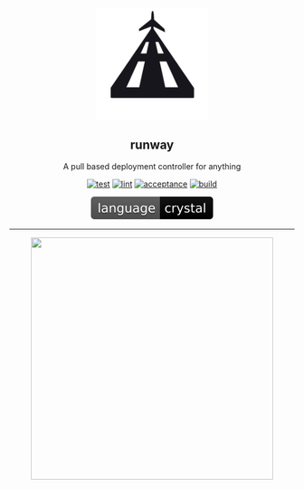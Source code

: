 <h2 align="center"><img src="docs/assets/logo.png" alt="logo" align="center" width="200px" /></h1>

<h2 align="center">runway</h1>
<p align="center">
  A pull based deployment controller for anything
</p>

<p align="center">
  <a href="https://github.com/runwayapp/runway/actions/workflows/test.yml"><img src="https://github.com/runwayapp/runway/actions/workflows/test.yml/badge.svg?event=push" alt="test" height="18"></a>
  <a href="https://github.com/runwayapp/runway/actions/workflows/lint.yml"><img src="https://github.com/runwayapp/runway/actions/workflows/lint.yml/badge.svg?event=push" alt="lint"/></a>
  <a href="https://github.com/runwayapp/runway/actions/workflows/acceptance.yml"><img src="https://github.com/runwayapp/runway/actions/workflows/acceptance.yml/badge.svg?event=push" alt="acceptance"/></a>
  <a href="https://github.com/runwayapp/runway/actions/workflows/build.yml"><img src="https://github.com/runwayapp/runway/actions/workflows/build.yml/badge.svg?event=push" alt="build"/></a>
</p>

<p align="center">
  <img src="docs/assets/language-crystal-black.svg" alt="language crystal"/>
</p>

<hr>

<p align="center">
  <img width="428" height="428" src="./docs/assets/runway-logo-light-box-transparent.png">
</p>
